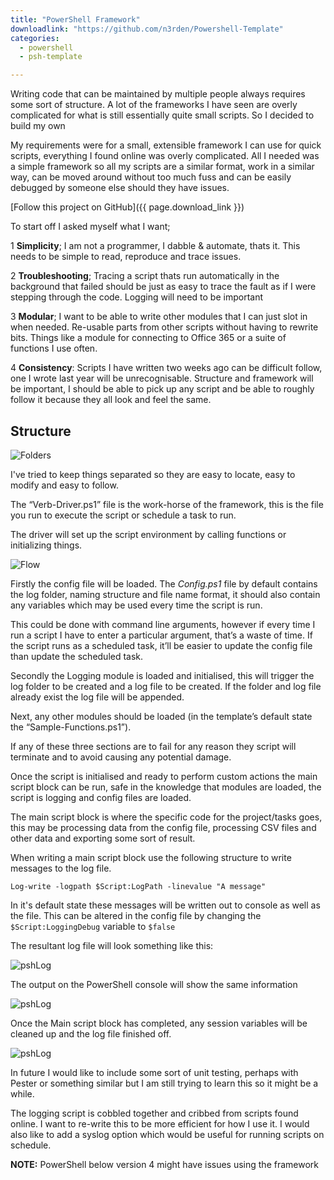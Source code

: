 ```yaml
---
title: "PowerShell Framework"
downloadlink: "https://github.com/n3rden/Powershell-Template"
categories: 
  - powershell
  - psh-template

---
```


Writing code that can be maintained by multiple people always requires some sort of structure. A lot of the frameworks I have seen are overly complicated for what is still essentially quite small scripts. So I decided to build my own

My requirements were for a small, extensible framework I can use for quick scripts, everything I found online was overly complicated. All I needed was a simple framework so all my scripts are a similar format, work in a similar way, can be moved around without too much fuss and can be easily debugged by someone else should they have issues.

[Follow this project on GitHub]({{ page.download_link }})



To start off I asked myself what I want;

  1 **Simplicity**; I am not a programmer, I dabble & automate, thats it. This needs to be simple to read, reproduce and trace issues.

  2 **Troubleshooting**; Tracing a script thats run automatically in the background that failed should be just as easy to trace the fault as if I were stepping through the code. Logging will need to be important
  
  3 **Modular**; I want to be able to write other modules that I can just slot in when needed. Re-usable parts from other scripts without having to rewrite bits. Things like a module for connecting to Office 365 or a suite of functions I use often.
  
  4 **Consistency**: Scripts I have written two weeks ago can be difficult follow, one I wrote last year will be unrecognisable. Structure and framework will be important, I should be able to pick up any script and be able to roughly follow it because they all look and feel the same.

## Structure
 ![Folders]({{"/assets/img/psh-framework-structure.png"}})

I've tried to keep things separated so they are easy to locate, easy to modify and easy to follow.

The &#8220;Verb-Driver.ps1&#8221; file is the work-horse of the framework, this is the file you run to execute the script or schedule a task to run.

The driver will set up the script environment by calling functions or initializing things.

 ![Flow]({{"/assets/img/psh-framework-flow.png"}})


Firstly the config file will be loaded. The *Config.ps1* file by default contains the log folder, naming structure and file name format, it should also contain any variables which may be used every time the script is run.

This could be done with command line arguments, however if every time I run a script I have to enter a particular argument, that&#8217;s a waste of time. If the script runs as a scheduled task, it&#8217;ll be easier to update the config file than update the scheduled task.

Secondly the Logging module is loaded and initialised, this will trigger the log folder to be created and a log file to be created. If the folder and log file already exist the log file will be appended.

Next, any other modules should be loaded (in the template&#8217;s default state the &#8220;Sample-Functions.ps1&#8221;).

If any of these three sections are to fail for any reason they script will terminate and to avoid causing any potential damage.

Once the script is initialised and ready to perform custom actions the main script block can be run, safe in the knowledge that modules are loaded, the script is logging and config files are loaded.

The main script block is where the specific code for the project/tasks goes, this may be processing data from the config file, processing CSV files and other data and exporting some sort of result.

When writing a main script block use the following structure to write messages to the log file.

```
Log-write -logpath $Script:LogPath -linevalue "A message"
```

In it's default state these messages will be written out to console as well as the file. This can be altered in the config file by changing the ```$Script:LoggingDebug``` variable to ```$false```


The resultant log file will look something like this:

 ![pshLog]({{"/assets/img/psh-framework-screen1-log.png"}})
 
The output on the PowerShell console will show the same information

 ![pshLog]({{"/assets/img/psh-framework-screen2-psh.png"}})

Once the Main script block has completed, any session variables will be cleaned up and the log file finished off.

 ![pshLog]({{"/assets/img/psh-framework-screen3-logend.png"}})

In future I would like to include some sort of unit testing, perhaps with Pester or something similar but I am still trying to learn this so it might be a while.

The logging script is cobbled together and cribbed from scripts found online. I want to re-write this to be more efficient for how I use it. I would also like to add a syslog option which would be useful for running scripts on schedule.

**NOTE:** PowerShell below version 4 might have issues using the framework
